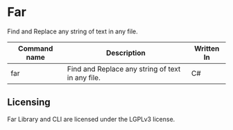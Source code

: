 # Far
Find and Replace any string of text in any file.


| Command name | Description | Written  In |
|-|-|-|
| far | Find and Replace any string of text in any file. | C# |



## Licensing
Far Library and CLI are licensed under the LGPLv3 license.

